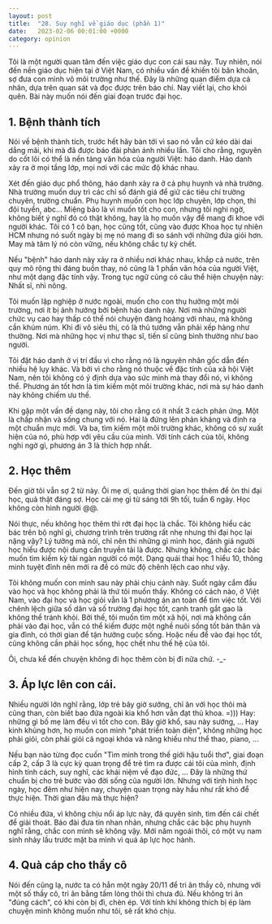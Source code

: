 ```yaml
---
layout: post
title:  "28. Suy nghĩ về giáo dục (phần 1)"
date:   2023-02-06 00:01:00 +0000
category: opinion
---
```

Tôi là một người quan tâm đến việc giáo dục con cái sau này. Tuy nhiên, nói đến nền giáo dục hiện tại ở Việt Nam, có nhiều vấn đề khiến tôi băn khoăn, sợ đưa con mình vô môi trường như thế. Đây là những quan điểm dựa cá nhân, dựa trên quan sát và đọc được trên báo chí. Nay viết lại, cho khỏi quên. Bài này muốn nói đến giai đoạn trước đại học. 

## 1. Bệnh thành tích
Nói về bệnh thành tích, trước hết hãy bàn tới vì sao nó vẫn cứ kéo dài dai dẳng mãi, khi mà đã được báo đài phản ánh nhiều lần. Tôi cho rằng, nguyên do cốt lõi có thể là nền tảng văn hóa của người Việt: háo danh. Háo danh xảy ra ở mọi tầng lớp, mọi nơi với các mức độ khác nhau. 

Xét đến giáo dục phổ thông, háo danh xảy ra ở cả phụ huynh và nhà trường. Nhà trường muốn duy trì các chỉ số đánh giá để giữ các tiêu chí trường chuyên, trường chuẩn. Phụ huynh muốn con học lớp chuyên, lớp chọn, thi đội tuyển, abc... Miệng bảo là vì muốn tốt cho con, nhưng tôi nghi ngờ, không biết ý nghĩ đó có thật không, hay là họ muốn vậy để mang đi khoe với người khác. Tôi có 1 cô bạn, học cũng tốt, cũng vào được Khoa học tự nhiên HCM nhưng nó suốt ngày bị mẹ nó mang đi so sánh với những đứa giỏi hơn. May mà tâm lý nó còn vững, nếu không chắc tự kỷ chết. 

Nếu "bệnh" háo danh này xảy ra ở nhiều nơi khác nhau, khắp cả nước, trên quy mô rộng thì đáng buồn thay, nó cũng là 1 phần văn hóa của người Việt, như một dạng đặc tính vậy. Trong tục ngữ cũng có câu thể hiện chuyện này: Nhất sĩ, nhì nông. 

Tôi muốn lập nghiệp ở nước ngoài, muốn cho con thụ hưởng một môi trường, nơi ít bị ảnh hưởng bởi bệnh háo danh này. Nơi mà những người chức vụ cao hay thấp có thể nói chuyện đàng hoàng với nhau, mà không cần khúm núm. Khi đi vô siêu thị, có là thủ tướng vẫn phải xếp hàng như thường. Nơi mà những học vị như thạc sĩ, tiến sĩ cũng bình thường như bao người. 

Tôi đặt háo danh ở vị trí đầu vì cho rằng nó là nguyên nhân gốc dẫn đến nhiều hệ lụy khác. Và bởi vì cho rằng nó thuộc về đặc tính của xã hội Việt Nam, nên tôi không có ý định dựa vào sức mình mà thay đổi nó, vì không thể. Phương án tốt hơn là tìm kiếm một môi trường khác, nơi mà sự háo danh này không chiếm ưu thế. 

Khi gặp một vấn đề dạng này, tôi cho rằng có ít nhất 3 cách phản ứng. Một là chấp nhận và sống chung với nó. Hai là đứng lên phản kháng và định ra một chuẩn mực mới. Và ba, tìm kiếm một môi trường khác, không có sự xuất hiện của nó, phù hợp với yêu cầu của mình. Với tính cách của tôi, không nghi ngờ gì, phương án 3 là thích hợp nhất.

## 2. Học thêm 
Đến giờ tôi vẫn sợ 2 từ này. Ôi mẹ ơi, quãng thời gian học thêm để ôn thi đại học, quả thật đáng sợ. Học cái mẹ gì từ sáng tới 9h tối, tuần 6 ngày. Học không còn hình người @@. 

Nói thực, nếu không học thêm thì rớt đại học là chắc. Tôi không hiểu các bác trên bộ nghĩ gì, chương trình trên trường rất nhẹ nhưng thi đại học lại nặng vậy? Lý tưởng mà nói, chỉ nên thi những gì mình học, đánh giá người học hiểu được nội dung cần truyền tải là được. Nhưng không, chắc các bác muốn tìm kiếm kỳ tài ngàn người có một. Dạng quái thai học 1 hiểu 10, thông minh tuyệt đỉnh nên mới ra đề có mức độ chênh lệch cao như vậy. 

Tôi không muốn con mình sau này phải chịu cảnh này. Suốt ngày cắm đầu vào học và học không phải là thứ tôi muốn thấy. Không có cách nào, ở Việt Nam, vào đại học và học giỏi vẫn là 1 phương án an toàn để tìm việc tốt. Với chênh lệch giữa số dân và số trường đại học tốt, cạnh tranh gắt gao là không thể tránh khỏi. Bởi thế, tôi muốn tìm một xã hội, nơi mà không cần phải vào đại học, vẫn có thể kiếm được một nghề nuôi sống tốt bản thân và gia đình, có thời gian để tận hưởng cuộc sống. Hoặc nếu để vào đại học tốt, cũng không cần phải học sống, học chết nhu thế hệ của tôi. 

Ôi, chưa kể đến chuyện không đi học thêm còn bị đì nữa chứ. -_- 

## 3. Áp lực lên con cái.
Nhiều người lớn nghĩ rằng, lớp trẻ bây giờ sướng, chỉ ăn với học thôi mà cũng than, còn biết bao đứa ngoài kia khổ hơn vẫn đạt thủ khoa. =))) Hay: những gì bố mẹ làm đều vì tốt cho con. Bây giờ khổ, sau này sướng, ... Hay kinh khủng hơn, họ muốn con mình "phát triển toàn diện", không những học phải giỏi, còn phải giỏi cả ngoại khóa và năng khiếu như thể thao, piano, ... 

Nếu bạn nào từng đọc cuốn "Tìm mình trong thế giới hậu tuổi thơ", giai đoạn cấp 2, cấp 3 là cực kỳ quan trọng để trẻ tìm ra được cái tôi của mình, định hình tính cách, suy nghĩ, các khái niệm về đạo đức, ... Đây là những thứ chuẩn bị cho trẻ bước vào đời sống của người lớn. Nhưng với tình hình học ngày, học đêm như hiện nay, chuyện quan trọng này hầu như rất khó để thực hiện. Thời gian đâu mà thực hiện? 

Có nhiều đứa, vì không chịu nổi áp lực này, đã quyên sinh, tìm đến cái chết để giải thoát. Báo đài đưa tin nhan nhản, nhưng chắc các bậc phụ huynh nghĩ rằng, chắc con mình sẽ không vậy. Mới năm ngoái thôi, có một vụ nam sinh nhảy lầu trước mặt ba mình vì quá áp lực học hành.

## 4. Quà cáp cho thầy cô 
Nói đến cũng lạ, nước ta có hẳn một ngày 20/11 để tri ân thầy cô, nhưng với một số thầy cô, tri ân bằng tấm lòng thôi thì chưa đủ. Nếu không tri ân "đúng cách", có khi còn bị đì, chèn ép. Với tính khí không thích bị ép làm chuyện mình không muốn như tôi, sẽ rất khó chịu. 